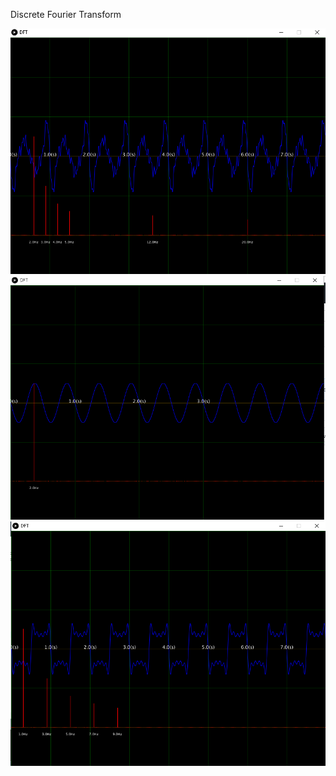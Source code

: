 Discrete Fourier Transform

![DFT_1](https://github.com/AchcarLucas/Engenharia-F-sica-USP-/blob/master/DFT/image/DFT.png)
![DFT_2](https://github.com/AchcarLucas/Engenharia-F-sica-USP-/blob/master/DFT/image/DFT_2.png)
![DFT_3](https://github.com/AchcarLucas/Engenharia-F-sica-USP-/blob/master/DFT/image/DFT_3.png)
